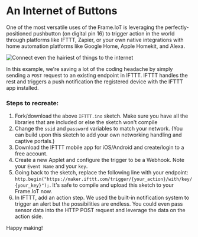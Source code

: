 # An Internet of Buttons
One of the most versatile uses of the Frame.IoT is leveraging the perfectly-positioned pushbutton (on digital pin 16) to trigger action in the world through platforms like IFTTT, Zapier, or your own native integrations with home automation platforms like Google Home, Apple Homekit, and Alexa.

![Connect even the hairiest of things to the internet](https://ksr-ugc.imgix.net/assets/028/491/499/cba5f805827d3f0615b6830ff62afe80_original.gif?ixlib=rb-2.1.0&w=680&fit=max&v=1584758627&auto=format&gif-q=50&q=92&s=c337c3099b7afed4f4d7d3e4e47fa344)

In this example, we're saving a lot of the coding headache by simply sending a `POST` request to an existing endpoint in IFTTT. IFTTT handles the rest and triggers a push notification the registered device with the IFTTT app installed.

### Steps to recreate:
1. Fork/download the above `IFTTT.ino` sketch. Make sure you have all the libraries that are included or else the sketch won't compile
2. Change the `ssid` and `password` variables to match your network. (You can build upon this sketch to add your own networking handling and captive portals.)
3. Download the IFTTT mobile app for iOS/Android and create/login to a free account.
4. Create a new Applet and configure the trigger to be a Webhook. Note your `Event Name` and your `key`.
5. Going back to the sketch, replace the following line with your endpoint: `http.begin("https://maker.ifttt.com/trigger/{your_action}/with/key/{your_key}");`. It's safe to compile and upload this sketch to your Frame.IoT now.
6. In IFTTT, add an action step. We used the built-in notification system to trigger an alert but the possibilities are endless. You could even pass sensor data into the HTTP POST request and leverage the data on the action side.

Happy making!

